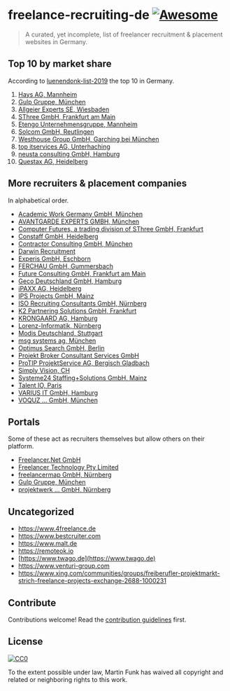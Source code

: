 # freelance-recruiting-de [![Awesome](https://awesome.re/badge.svg)](https://awesome.re)

> A curated, yet incomplete, list of freelancer recruitment & placement websites in Germany.

## Top 10 by market share

According to [luenendonk-list-2019](https://www.luenendonk.de/produkte/listen/luenendonk-liste-2019-anbieter-fuer-rekrutierung-vermittlung-und-steuerung-von-it-freelancern-in-deutschland/)
the top 10 in Germany.

1. [Hays AG, Mannheim](http://www.hays.de)
1. [Gulp Gruppe, München](http://www.gulp.de)
1. [Allgeier Experts SE, Wiesbaden](https://www.allgeier-experts-go.com/my/profile)
1. [SThree GmbH, Frankfurt am Main](http://www.sthree.de)
1. [Etengo Unternehmensgruppe, Mannheim](http://www.etengo.de)
1. [Solcom GmbH, Reutlingen](http://www.solcom.de)
1. [Westhouse Group GmbH, Garching bei München](http://www.westhouse-group.com)
1. [top itservices AG, Unterhaching](http://www.top-itservices.com)
1. [neusta consulting GmbH, Hamburg](http://www.neusta-consulting.de)
1. [Questax AG, Heidelberg](http://www.questax.com)

## More recruiters & placement companies

In alphabetical order.

- [Academic Work Germany GmbH, München](http://www.academicwork.de)
- [AVANTGARDE EXPERTS GMBH, München](https://www.avantgarde-experts.de/de/jobangebote/)
- [Computer Futures, a trading division of SThree GmbH, Frankfurt](https://www.computerfutures.com/de-de/)
- [Constaff GmbH, Heidelberg](https://www.constaff.com/projektangebote/)
- [Contractor Consulting GmbH, München](http://www.contractor.de)
- [Darwin Recruitment](https://www.darwinrecruitment.com)
- [Experis GmbH, Eschborn](https://de.experis.com)
- [FERCHAU GmbH, Gummersbach](https://freelance.ferchau.de/)
- [Future Consulting GmbH, Frankfurt am Main](http://www.future-consulting.de)
- [Geco Deutschland GmbH, Hamburg](http://www.geco-group.com)
- [iPAXX AG, Heidelberg](http://www.ipaxx.com)
- [IPS Projects GmbH, Mainz](https://www.ipsways.com/jobangebote/jobangebote-fur-freelancer/)
- [ISO Recruiting Consultants GmbH, Nürnberg](http://www.iso-gruppe.com)
- [K2 Partnering Solutions GmbH, Frankfurt](https://k2partnering.com)
- [KRONGAARD AG, Hamburg](https://www.krongaard.de/)
- [Lorenz-Informatik, Nürnberg](http://www.lorenz-informatik.de)
- [Modis Deutschland, Stuttgart](http://www.modis.com)
- [msg systems ag, München](https://www.msg.group)
- [Optimus Search GmbH, Berlin](https://www.optimussearch.com/de/)
- [Projekt Broker Consultant Services GmbH](https://www.projekt-broker.com)
- [ProTIP ProjektService AG, Bergisch Gladbach](https://www.protip.de/projekt-ticker)
- [Simply Vision, CH](https://simplyvision.ch)
- [Systeme24 Staffing+Solutions GmbH, Mainz](https://www.systeme24.de/projekte/)
- [Talent IO, Paris](https://www.talent.io)
- [VARIUS IT GmbH, Hamburg](https://www.varius-it.com/projektangebote/)
- [VOQUZ ... GmbH, München](https://www.voquz.com/voquz-erweiterung/projekte/)

## Portals

Some of these act as recruiters themselves but allow others on their platform.

- [Freelancer.Net GmbH](https://www.freelance.de)
- [Freelancer Technology Pty Limited](https://www.freelancer.de)
- [freelancermap GmbH, Nürnberg](https://www.freelancermap.de)
- [Gulp Gruppe, München](http://www.gulp.de)
- [projektwerk ... GmbH, Nürnberg](https://www.projektwerk.com/de)

## Uncategorized

- https://www.4freelance.de
- https://www.bestcruiter.com
- https://www.malt.de
- https://remoteok.io
- [https://www.twago.de](https://www.twago.de)
- https://www.venturi-group.com
- https://www.xing.com/communities/groups/freiberufler-projektmarkt-strich-freelance-projects-exchange-2688-1000231

## Contribute

Contributions welcome! Read the [contribution guidelines](contributing.md) first.

## License

[![CC0](https://mirrors.creativecommons.org/presskit/buttons/88x31/svg/cc-zero.svg)](https://creativecommons.org/publicdomain/zero/1.0)

To the extent possible under law, Martin Funk has waived all copyright and
related or neighboring rights to this work.
